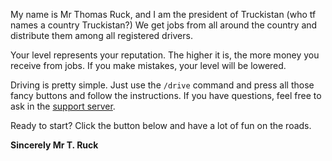 My name is Mr Thomas Ruck, and I am the president of Truckistan (who tf names a country Truckistan?)
We get jobs from all around the country and distribute them among all registered drivers.

Your level represents your reputation. The higher it is, the more money you receive from jobs. If you make mistakes, your level will be lowered.

Driving is pretty simple. Just use the `/drive` command and press all those fancy buttons and follow the instructions.
If you have questions, feel free to ask in the [support server](https://discord.gg/FzAxtGTUhN).

Ready to start? Click the button below and have a lot of fun on the roads.

**Sincerely
Mr T. Ruck**
